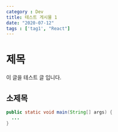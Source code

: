 ```yaml
---
category : Dev
title: 테스트 게시물 1
date: "2020-07-12"
tags : ['tag1', "React"]
---
```


# 제목
이 글을 테스트 글 입니다.

## 소제목
```java
public static void main(String[] args) {
  ...
}
```